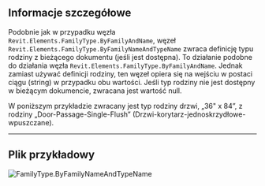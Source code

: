 ## Informacje szczegółowe
Podobnie jak w przypadku węzła `Revit.Elements.FamilyType.ByFamilyAndName`, węzeł `Revit.Elements.FamilyType.ByFamilyNameAndTypeName` zwraca definicję typu rodziny z bieżącego dokumentu (jeśli jest dostępna). To działanie podobne do działania węzła `Revit.Elements.FamilyType.ByFamilyAndName`. Jednak zamiast używać definicji rodziny, ten węzeł opiera się na wejściu w postaci ciągu (string) w przypadku obu wartości. Jeśli typ rodziny nie jest dostępny w bieżącym dokumencie, zwracana jest wartość null.

W poniższym przykładzie zwracany jest typ rodziny drzwi, „36" x 84”, z rodziny „Door-Passage-Single-Flush” (Drzwi-korytarz-jednoskrzydłowe-wpuszczane).
___
## Plik przykładowy

![FamilyType.ByFamilyNameAndTypeName](./Revit.Elements.FamilyType.ByFamilyNameAndTypeName_img.jpg)
